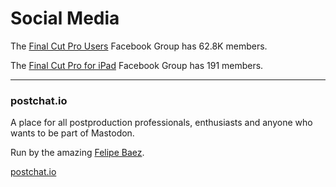 # Social Media

The [Final Cut Pro Users](https://www.facebook.com/groups/135647653213414) Facebook Group has 62.8K members.

The [Final Cut Pro for iPad](https://www.facebook.com/groups/1009739173727156) Facebook Group has 191 members.

---

### postchat.io

A place for all postproduction professionals, enthusiasts and anyone who wants to be part of Mastodon.

Run by the amazing [Felipe Baez](https://cre8ivebeast.com).

[postchat.io](https://postchat.io)